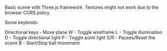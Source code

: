 Basic scene with Three.js framework.
Textures might not work due to the browser CORS policy.

Some keybinds:

Directional keys - Move plane
W - Toggle wireframe
L - Toggle illumination
D - Toggle directional light
P - Toggle point light
S/R - Pauses/Reset the scene
B - Start/Stop ball movement
